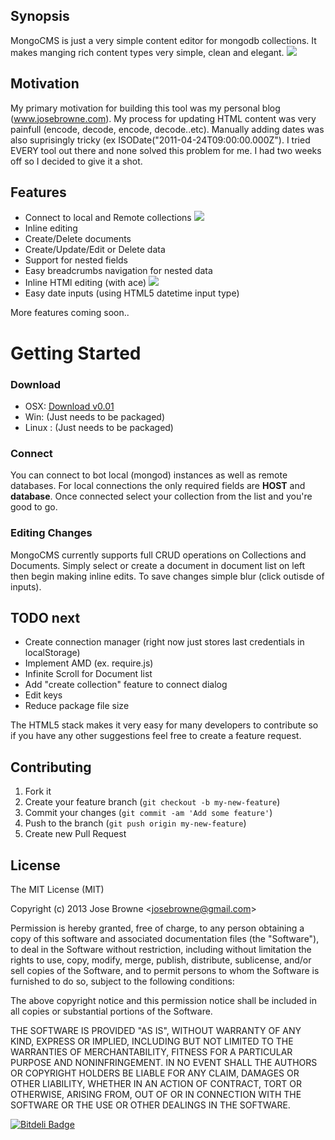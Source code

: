 ## Synopsis

MongoCMS is just a very simple content editor for mongodb collections. It makes manging rich content types very simple, clean and elegant. 
![](https://raw.github.com/digitalmaster/MongoCMS/master/img/screenshots/doc-edit.png)
## Motivation

My primary motivation for building this tool was my personal blog (www.josebrowne.com). My process for updating HTML content was very painfull (encode, decode, encode, decode..etc). Manually adding dates was also suprisingly tricky (ex ISODate("2011-04-24T09:00:00.000Z"). I tried EVERY tool out there and none solved this problem for me. I had two weeks off so I decided to give it a shot.

## Features
- Connect to local and Remote collections
![](https://raw.github.com/digitalmaster/MongoCMS/master/img/screenshots/connect.png)
- Inline editing
- Create/Delete documents
- Create/Update/Edit or Delete data
- Support for nested fields
- Easy breadcrumbs navigation for nested data
- Inline HTMl editing (with ace)
![](https://raw.github.com/digitalmaster/MongoCMS/master/img/screenshots/ace-editor.png)
- Easy date inputs (using HTML5 datetime input type)

More features coming soon..

# Getting Started

### Download
- OSX: [Download v0.01](releases/0.1/osx/MongoCMS_osx_v0.1.tar.bz2)
- Win: (Just needs to be packaged)
- Linux : (Just needs to be packaged) 

### Connect
You can connect to bot local (mongod) instances as well as remote databases. For local connections the only required fields are **HOST** and **database**. Once connected select your collection from the list and you're good to go.


### Editing Changes
MongoCMS currently supports full CRUD operations on Collections and Documents. Simply select or create a document in document list on left then begin making inline edits. To save changes simple blur (click outisde of inputs). 


## TODO next

- Create connection manager (right now just stores last credentials in localStorage)
- Implement AMD (ex. require.js)
- Infinite Scroll for Document list
- Add "create collection" feature to connect dialog
- Edit keys
- Reduce package file size

The HTML5 stack makes it very easy for many developers to contribute so if you have any other suggestions feel free to create a feature request. 

## Contributing

1. Fork it
2. Create your feature branch (`git checkout -b my-new-feature`)
3. Commit your changes (`git commit -am 'Add some feature'`) 
4. Push to the branch (`git push origin my-new-feature`)
5. Create new Pull Request

## License

The MIT License (MIT)

Copyright (c) 2013 Jose Browne &lt;josebrowne@gmail.com&gt;

Permission is hereby granted, free of charge, to any person obtaining a copy
of this software and associated documentation files (the "Software"), to deal
in the Software without restriction, including without limitation the rights
to use, copy, modify, merge, publish, distribute, sublicense, and/or sell
copies of the Software, and to permit persons to whom the Software is
furnished to do so, subject to the following conditions:

The above copyright notice and this permission notice shall be included in
all copies or substantial portions of the Software.

THE SOFTWARE IS PROVIDED "AS IS", WITHOUT WARRANTY OF ANY KIND, EXPRESS OR
IMPLIED, INCLUDING BUT NOT LIMITED TO THE WARRANTIES OF MERCHANTABILITY,
FITNESS FOR A PARTICULAR PURPOSE AND NONINFRINGEMENT. IN NO EVENT SHALL THE
AUTHORS OR COPYRIGHT HOLDERS BE LIABLE FOR ANY CLAIM, DAMAGES OR OTHER
LIABILITY, WHETHER IN AN ACTION OF CONTRACT, TORT OR OTHERWISE, ARISING FROM,
OUT OF OR IN CONNECTION WITH THE SOFTWARE OR THE USE OR OTHER DEALINGS IN
THE SOFTWARE.


[![Bitdeli Badge](https://d2weczhvl823v0.cloudfront.net/digitalmaster/mongocms/trend.png)](https://bitdeli.com/free "Bitdeli Badge")

